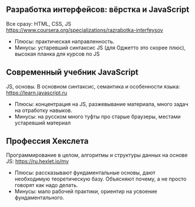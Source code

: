 ## Разработка интерфейсов: вёрстка и JavaScript
Все сразу: HTML, CSS, JS
https://www.coursera.org/specializations/razrabotka-interfeysov

- Плюсы: практическая направленность.
- Минусы: устаревший синтаксис JS (для Оджетто это скорее плюс), высокая планка для курсов по JS

## Современный учебник JavaScript
JS, основы. В основном синтаксис, семантика и особенности языка:
https://learn.javascript.ru

- Плюсы: концентрация на JS, разжевывание материала, много задач на отработку навыков.
- Минусы: на русском много туфты про старые браузеры, местами устаревший материал

## Профессия Хекслета
Программирование в целом, алгоритмы и структуры данных на основе JS:
https://ru.hexlet.io/my

- Плюсы: рассказывают фундаментальные основы, дают необходимую теоретическую базу. Объясняют почему, а не просто говорят как надо делать.
- Минусы: мало рабочей практики, ориентир на усвоение фундаментального.
